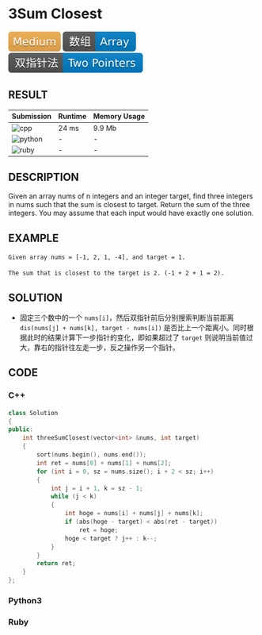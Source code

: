 # 3Sum Closest

![Medium](../../materials/-Medium-f0ad4e.svg) ![Array](../../materials/数组-Array-007ec6.svg) ![Two_Pointers](../../materials/双指针法-Two_Pointers-007ec6.svg)

## RESULT

| Submission                                                        | Runtime | Memory Usage |
| ----------------------------------------------------------------- | ------- | ------------ |
| ![cpp](https://img.shields.io/badge/leetcode016-cpp-f34b7d.svg)   | 24 ms   | 9.9 Mb       |
| ![python](https://img.shields.io/badge/leetcode016-py-3572A5.svg) | -       | -            |
| ![ruby](https://img.shields.io/badge/leetcode016-rb-701516.svg)   | -       | -            |

## DESCRIPTION

Given an array nums of n integers and an integer target, find three integers in nums such that the sum is closest to target. Return the sum of the three integers. You may assume that each input would have exactly one solution.

## EXAMPLE

```plain
Given array nums = [-1, 2, 1, -4], and target = 1.

The sum that is closest to the target is 2. (-1 + 2 + 1 = 2).
```

## SOLUTION

* 固定三个数中的一个 `nums[i]`，然后双指针前后分别搜索判断当前距离 `dis(nums[j] + nums[k], target - nums[i])` 是否比上一个距离小。同时根据此时的结果计算下一步指针的变化，即如果超过了 `target` 则说明当前值过大，靠右的指针往左走一步，反之操作另一个指针。

## CODE

### C++

```cpp
class Solution
{
public:
    int threeSumClosest(vector<int> &nums, int target)
    {
        sort(nums.begin(), nums.end());
        int ret = nums[0] + nums[1] + nums[2];
        for (int i = 0, sz = nums.size(); i + 2 < sz; i++)
        {
            int j = i + 1, k = sz - 1;
            while (j < k)
            {
                int hoge = nums[i] + nums[j] + nums[k];
                if (abs(hoge - target) < abs(ret - target))
                    ret = hoge;
                hoge < target ? j++ : k--;
            }
        }
        return ret;
    }
};
```

### Python3

### Ruby

